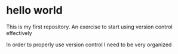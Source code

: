 # hello world
This is my first repository. An exercise to start using version control effectively

In order to properly use version control I need to be very organized
